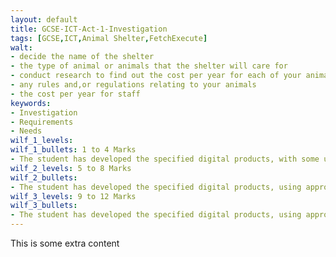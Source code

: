 ```yaml
---
layout: default
title: GCSE-ICT-Act-1-Investigation
tags: [GCSE,ICT,Animal Shelter,FetchExecute]
walt:
- decide the name of the shelter
- the type of animal or animals that the shelter will care for
- conduct research to find out the cost per year for each of your animals for food, medical requirements e.g. vaccinations, other requirements e.g. bedding
- any rules and,or regulations relating to your animals
- the cost per year for staff
keywords:
- Investigation
- Requirements
- Needs
wilf_1_levels: 
wilf_1_bullets: 1 to 4 Marks
- The student has developed the specified digital products, with some use of appropriate content. They have carried out a limited review of their work but with few modifications
wilf_2_levels: 5 to 8 Marks
wilf_2_bullets:
- The student has developed the specified digital products, using appropriate content and features. They have reviewed their work and made modifications some of which are effective
wilf_3_levels: 9 to 12 Marks
wilf_3_bullets:
- The student has developed the specified digital products, using appropriate content and features effectively. They have reviewed and modified their work throughout its development, using feedback from others to improve the outcomes
---
```

This is some extra content
